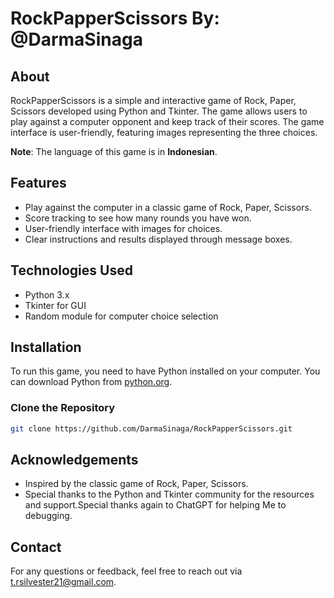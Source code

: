 # RockPapperScissors By: @DarmaSinaga

## About
RockPapperScissors is a simple and interactive game of Rock, Paper, Scissors developed using Python and Tkinter. The game allows users to play against a computer opponent and keep track of their scores. The game interface is user-friendly, featuring images representing the three choices.

**Note**: The language of this game is in **Indonesian**.

## Features
- Play against the computer in a classic game of Rock, Paper, Scissors.
- Score tracking to see how many rounds you have won.
- User-friendly interface with images for choices.
- Clear instructions and results displayed through message boxes.

## Technologies Used
- Python 3.x
- Tkinter for GUI
- Random module for computer choice selection

## Installation
To run this game, you need to have Python installed on your computer. You can download Python from [python.org](https://www.python.org/).

### Clone the Repository
```bash
git clone https://github.com/DarmaSinaga/RockPapperScissors.git
```
## Acknowledgements
- Inspired by the classic game of Rock, Paper, Scissors.
- Special thanks to the Python and Tkinter community for the resources and support.Special thanks again to ChatGPT for helping Me to debugging.

## Contact
For any questions or feedback, feel free to reach out via t.rsilvester21@gmail.com.
